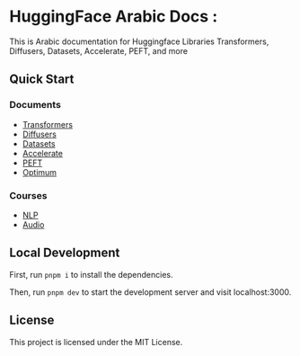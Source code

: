 # HuggingFace Arabic Docs :

This is Arabic  documentation for Huggingface Libraries Transformers, Diffusers, Datasets, Accelerate, PEFT, and more

## Quick Start

### Documents
- [Transformers](/pages/Docs/Transformers/ar/index.md)
- [Diffusers](/pages/Docs/Diffusers/ar/index.md)
- [Datasets](/pages/Docs/Dataset/ar/index.mdx)
- [Accelerate](/pages/Docs/Accelerate/ar/index.md)
- [PEFT](/pages/Docs/PEFT/ar/index.md)
- [Optimum](/pages/Docs/Optimum/ar/index.mdx)

### Courses
- [NLP](/pages/Courses/NLP/ar/chapter0/1.mdx)
- [Audio](/pages/Courses/Audio/ar/chapter0/introduction.mdx)

## Local Development

First, run `pnpm i` to install the dependencies.

Then, run `pnpm dev` to start the development server and visit localhost:3000.

## License

This project is licensed under the MIT License.
